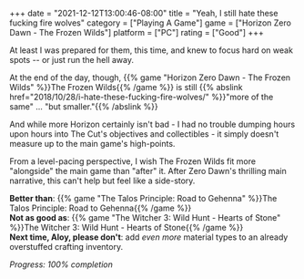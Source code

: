 +++
date = "2021-12-12T13:00:46-08:00"
title = "Yeah, I still hate these fucking fire wolves"
category = ["Playing A Game"]
game = ["Horizon Zero Dawn - The Frozen Wilds"]
platform = ["PC"]
rating = ["Good"]
+++

At least I was prepared for them, this time, and knew to focus hard on weak spots -- or just run the hell away.

At the end of the day, though, {{% game "Horizon Zero Dawn - The Frozen Wilds" %}}The Frozen Wilds{{% /game %}} is still {{% abslink href="2018/10/28/i-hate-these-fucking-fire-wolves/" %}}"more of the same" ... "but smaller."{{% /abslink %}}

And while more Horizon certainly isn't bad - I had no trouble dumping hours upon hours into The Cut's objectives and collectibles - it simply doesn't measure up to the main game's high-points.

From a level-pacing perspective, I wish The Frozen Wilds fit more "alongside" the main game than "after" it.  After Zero Dawn's thrilling main narrative, this can't help but feel like a side-story.

<b>Better than</b>: {{% game "The Talos Principle: Road to Gehenna" %}}The Talos Principle: Road to Gehenna{{% /game %}}  
<b>Not as good as</b>: {{% game "The Witcher 3: Wild Hunt - Hearts of Stone" %}}The Witcher 3: Wild Hunt - Hearts of Stone{{% /game %}}  
<b>Next time, Aloy, please don't</b>: add <i>even more</i> material types to an already overstuffed crafting inventory.

<i>Progress: 100% completion</i>
